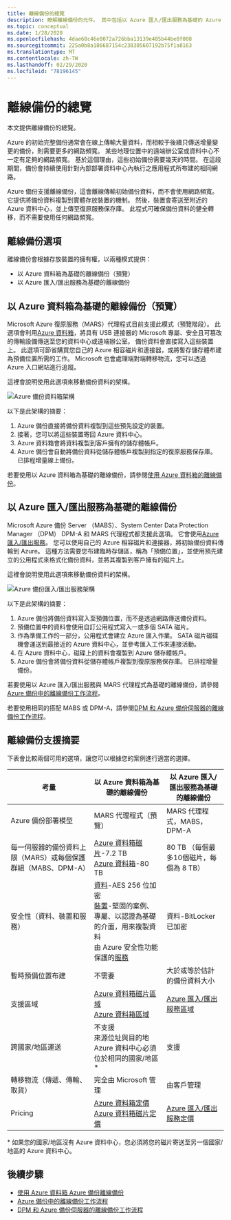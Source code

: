 ```yaml
---
title: 離線備份的總覽
description: 瞭解離線備份的元件。 其中包括以 Azure 匯入/匯出服務為基礎的 Azure 資料箱和離線備份的離線備份。
ms.topic: conceptual
ms.date: 1/28/2020
ms.openlocfilehash: 4dae68c46e0072a726bba13139e405b44be0f008
ms.sourcegitcommit: 225a0b8a186687154c238305607192b75f1a8163
ms.translationtype: MT
ms.contentlocale: zh-TW
ms.lasthandoff: 02/29/2020
ms.locfileid: "78196145"
---
```

# <a name="overview-of-offline-backup"></a>離線備份的總覽

本文提供離線備份的總覽。

Azure 的初始完整備份通常會在線上傳輸大量資料，而相較于後續只傳送增量變更的備份，則需要更多的網路頻寬。 某些地理位置中的遠端辦公室或資料中心不一定有足夠的網路頻寬。 基於這個理由，這些初始備份需要幾天的時間。 在這段期間，備份會持續使用針對內部部署資料中心內執行之應用程式所布建的相同網路。

Azure 備份支援離線備份，這會離線傳輸初始備份資料，而不會使用網路頻寬。 它提供將備份資料複製到實體存放裝置的機制。 然後，裝置會寄送至附近的 Azure 資料中心，並上傳至復原服務保存庫。 此程式可確保備份資料的健全轉移，而不需要使用任何網路頻寬。

## <a name="offline-backup-options"></a>離線備份選項

離線備份會根據存放裝置的擁有權，以兩種模式提供：

- 以 Azure 資料箱為基礎的離線備份（預覽）
- 以 Azure 匯入/匯出服務為基礎的離線備份

## <a name="offline-backup-based-on-azure-data-box-preview"></a>以 Azure 資料箱為基礎的離線備份（預覽）

Microsoft Azure 復原服務（MARS）代理程式目前支援此模式（預覽階段）。 此選項會利用[Azure 資料箱](https://azure.microsoft.com/services/databox/)，將具有 USB 連接器的 Microsoft 專屬、安全且可篡改的傳輸設備傳送至您的資料中心或遠端辦公室。 備份資料會直接寫入這些裝置上。 此選項可節省購買您自己的 Azure 相容磁片和連接器，或將暫存儲存體布建為預備位置所需的工作。 Microsoft 也會處理端對端轉移物流，您可以透過 Azure 入口網站進行追蹤。 

這裡會說明使用此選項來移動備份資料的架構。

![Azure 備份資料箱架構](./media/offline-backup-overview/azure-backup-databox-architecture.png)

以下是此架構的摘要：

1. Azure 備份直接將備份資料複製到這些預先設定的裝置。
2. 接著，您可以將這些裝置寄回 Azure 資料中心。
3. Azure 資料箱會將資料複製到客戶擁有的儲存體帳戶。
4. Azure 備份會自動將備份資料從儲存體帳戶複製到指定的復原服務保存庫。 已排程增量線上備份。

若要使用以 Azure 資料箱為基礎的離線備份，請參閱[使用 Azure 資料箱的離線備份](offline-backup-azure-data-box.md)。

## <a name="offline-backup-based-on-the-azure-importexport-service"></a>以 Azure 匯入/匯出服務為基礎的離線備份

Microsoft Azure 備份 Server （MABS）、System Center Data Protection Manager （DPM） DPM-A 和 MARS 代理程式都支援此選項。 它會使用[Azure 匯入/匯出服務](https://docs.microsoft.com/azure/storage/common/storage-import-export-service)。 您可以使用自己的 Azure 相容磁片和連接器，將初始備份資料傳輸到 Azure。 這種方法需要您布建臨時存儲區，稱為「預備位置」，並使用預先建立的公用程式來格式化備份資料，並將其複製到客戶擁有的磁片上。 

這裡會說明使用此選項來移動備份資料的架構。

![Azure 備份匯入/匯出服務架構](./media/offline-backup-overview/azure-backup-import-export.png)

以下是此架構的摘要：

1. Azure 備份將備份資料寫入至預備位置，而不是透過網路傳送備份資料。
2. 預備位置中的資料會使用自訂公用程式寫入一或多個 SATA 磁片。
3. 作為準備工作的一部分，公用程式會建立 Azure 匯入作業。 SATA 磁片磁碟機會運送到最接近的 Azure 資料中心，並參考匯入工作來連接活動。
4. 在 Azure 資料中心，磁碟上的資料會複製到 Azure 儲存體帳戶。
5. Azure 備份會將備份資料從儲存體帳戶複製到復原服務保存庫。 已排程增量備份。

若要使用以 Azure 匯入/匯出服務與 MARS 代理程式為基礎的離線備份，請參閱[Azure 備份中的離線備份工作流程](https://docs.microsoft.com/azure/backup/backup-azure-backup-import-export)。

若要使用相同的搭配 MABS 或 DPM-A，請參閱[DPM 和 Azure 備份伺服器的離線備份工作流程](https://docs.microsoft.com/azure/backup/backup-azure-backup-server-import-export-)。

## <a name="offline-backup-support-summary"></a>離線備份支援摘要

下表會比較兩個可用的選項，讓您可以根據您的案例進行適當的選擇。

| **考量**                                            | **以 Azure 資料箱為基礎的離線備份**                     | **以 Azure 匯入/匯出服務為基礎的離線備份**                |
| ------------------------------------------------------------ | ------------------------------------------------------------ | ------------------------------------------------------------ |
| Azure 備份部署模型                              | MARS 代理程式（預覽）                                              | MARS 代理程式，MABS，DPM-A                                           |
| 每一伺服器的備份資料上限（MARS）或每個保護群組（MABS、DPM-A） | [Azure 資料箱磁片](https://docs.microsoft.com/azure/databox/data-box-disk-overview)-7.2 TB <br> [Azure 資料箱](https://docs.microsoft.com/azure/databox/data-box-overview)-80 TB       | 80 TB （每個最多10個磁片，每個為 8 TB）                          |
| 安全性（資料、裝置和服務）                           | [資料](https://docs.microsoft.com/azure/databox/data-box-security#data-box-data-protection)-AES 256 位加密 <br> [裝置](https://docs.microsoft.com/azure/databox/data-box-security#data-box-device-protection)-堅固的案例、專屬、以認證為基礎的介面，用來複製資料 <br> 由 Azure 安全性功能保護的[服務](https://docs.microsoft.com/azure/databox/data-box-security#data-box-service-protection) | 資料-BitLocker 已加密                                 |
| 暫時預備位置布建                     | 不需要                                                | 大於或等於估計的備份資料大小        |
| 支援區域                                           | [Azure 資料箱磁片區域](https://docs.microsoft.com/azure/databox/data-box-disk-overview#region-availability) <br> [Azure 資料箱區域](https://docs.microsoft.com/azure/databox/data-box-disk-overview#region-availability) | [Azure 匯入/匯出服務區域](https://docs.microsoft.com/azure/storage/common/storage-import-export-service#region-availability) |
| 跨國家/地區運送                                     | 不支援  <br>    來源位址與目的地 Azure 資料中心必須位於相同的國家/地區 * | 支援                                                    |
| 轉移物流（傳遞、傳輸、取貨）           | 完全由 Microsoft 管理                                     | 由客戶管理                                            |
| Pricing                                                      | [Azure 資料箱定價](https://azure.microsoft.com/pricing/details/databox/) <br> [Azure 資料箱磁片定價](https://azure.microsoft.com/pricing/details/databox/disk/) | [Azure 匯入/匯出服務定價](https://azure.microsoft.com/pricing/details/storage-import-export/) |

\* 如果您的國家/地區沒有 Azure 資料中心，您必須將您的磁片寄送至另一個國家/地區的 Azure 資料中心。

## <a name="next-steps"></a>後續步驟

* [使用 Azure 資料箱 Azure 備份離線備份](offline-backup-azure-data-box.md#backup-data-size-and-supported-data-box-skus)
* [Azure 備份中的離線備份工作流程](backup-azure-backup-import-export.md) 
* [DPM 和 Azure 備份伺服器的離線備份工作流程](backup-azure-backup-server-import-export-.md)
